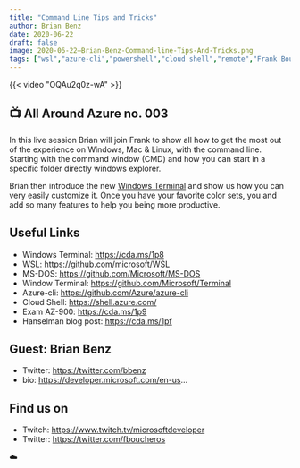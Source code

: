 ```yaml
---
title: "Command Line Tips and Tricks"
author: Brian Benz
date: 2020-06-22
draft: false
image: 2020-06-22–Brian-Benz-Command-line-Tips-And-Tricks.png
tags: ["wsl","azure-cli","powershell","cloud shell","remote","Frank Boucher","Brian Benz"]
---
```


{{< video "OQAu2q0z-wA" >}}

## 📺 All Around Azure no. 003

In this live session Brian will join Frank to show all how to get the most out of the experience on Windows, Mac & Linux, with the command line. Starting with the command window (CMD) and how you can start in a specific folder directly windows explorer. 

Brian then introduce the new [Windows Terminal](https://www.microsoft.com/en-ca/p/windows-terminal/9n0dx20hk701?WT.mc_id=allaroundazure-blog-bbenz&rtc=1&activetab=pivot:overviewtab) and show us how you can very easily customize it. Once you have your favorite color sets, you and add so many features to help you being more productive.

## Useful Links

- Windows Terminal: https://cda.ms/1p8
- WSL: https://github.com/microsoft/WSL
- MS-DOS: https://github.com/Microsoft/MS-DOS
- Window Terminal: https://github.com/Microsoft/Terminal
- Azure-cli: https://github.com/Azure/azure-cli
- Cloud Shell: https://shell.azure.com/
- Exam AZ-900: https://cda.ms/1p9
- Hanselman blog post: https://cda.ms/1pf

## Guest: Brian Benz

- Twitter: https://twitter.com/bbenz
- bio: https://developer.microsoft.com/en-us...

## Find us on

- Twitch: https://www.twitch.tv/microsoftdeveloper
- Twitter: https://twitter.com/fboucheros

☁️ 
